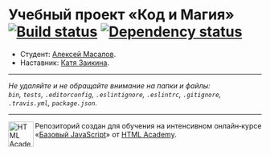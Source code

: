 # Учебный проект «Код и Магия» [![Build status][travis-image]][travis-url] [![Dependency status][dependency-image]][dependency-url]

* Студент: [Алексей Масалов](https://up.htmlacademy.ru/javascript/8/user/145057).
* Наставник: [Катя Заикина](https://up.htmlacademy.ru/javascript/8/user/351517).

---

_Не удаляйте и не обращайте внимание на папки и файлы:_<br>
_`bin`, `tests`, `.editorconfig`, `.eslintignore`, `.eslintrc`, `.gitignore`, `.travis.yml`, `package.json`._

---

<a href="https://htmlacademy.ru/intensive/javascript"><img align="left" width="50" height="50" title="HTML Academy" src="https://up.htmlacademy.ru/static/img/intensive/javascript/logo-for-github.svg"></a>

Репозиторий создан для обучения на интенсивном онлайн‑курсе «[Базовый JavaScript](https://htmlacademy.ru/intensive/javascript)» от [HTML Academy](https://htmlacademy.ru).

[travis-image]: https://travis-ci.org/htmlacademy-javascript/145057-code-and-magick.svg?branch=master
[travis-url]: https://travis-ci.org/htmlacademy-javascript/145057-code-and-magick
[dependency-image]: https://david-dm.org/htmlacademy-javascript/145057-code-and-magick.svg?style=flat-square
[dependency-url]: https://david-dm.org/htmlacademy-javascript/145057-code-and-magick

